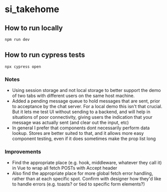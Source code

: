 # si_takehome


## How to run locally
```
npm run dev
```


## How to run cypress tests
```
npx cypress open
```

### Notes

- Using session storage and not local storage to better support the demo of two tabs with different users on the same host machine.
- Added a pending message queue to hold messages that are sent, prior to acceptance by the chat server. For a local demo this isn't that crucial. But it lets me test UI without sending to a backend, and will help in situations of poor connectivity, giving users the indication that your message was actually sent (and clear out the input, etc)
- In general I prefer that components dont necessarily perform data lookup. Stores are better suited to that, and it allows more easy component testing, even if it does sometimes make the prop list long

### Improvements

- Find the appropriate place (e.g. hook, middleware, whatever they call it) in Vue to wrap all fetch POSTs with Accept header
- Also find the appropriate place for more global fetch error handling, rather than at each specific spot. Confirm with designer how they'd like to handle errors (e.g. toasts? or tied to specific form elements?)